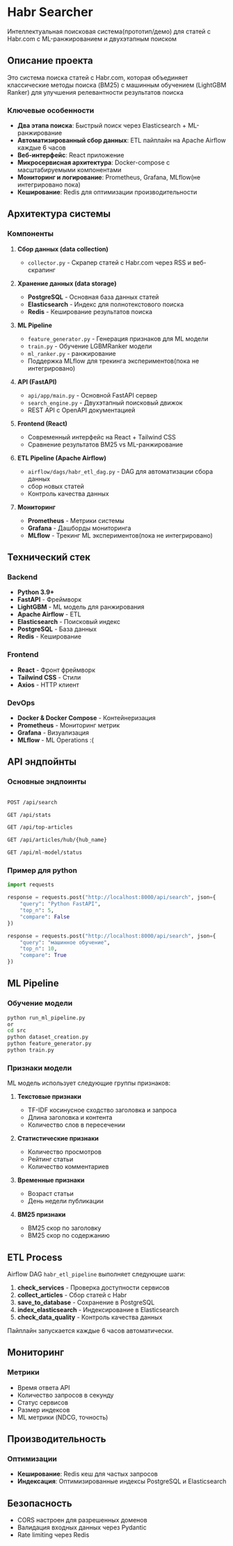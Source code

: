 # Habr Searcher

Интеллектуальная поисковая система(прототип/демо) для статей с Habr.com с ML-ранжированием и двухэтапным поиском

## Описание проекта

Это  система поиска статей с Habr.com, которая объединяет классические методы поиска (BM25) с машинным обучением (LightGBM Ranker) для улучшения релевантности результатов поиска

### Ключевые особенности

- **Два этапа поиска**: Быстрый поиск через Elasticsearch + ML-ранжирование
- **Автоматизированный сбор данных**: ETL пайплайн на Apache Airflow каждые 6 часов
- **Веб-интерфейс**: React приложение
- **Микросервисная архитектура**: Docker-compose с масштабируемыми компонентами
- **Мониторинг и логирование**: Prometheus, Grafana, MLflow(не интегрировано пока)
- **Кеширование**: Redis для оптимизации производительности

## Архитектура системы

### Компоненты

1. **Сбор данных (data collection)**
   - `collector.py` - Скрапер статей с Habr.com через RSS и веб-скрапинг

2. **Хранение данных (data storage)**
   - **PostgreSQL** - Основная база данных статей
   - **Elasticsearch** - Индекс для полнотекстового поиска
   - **Redis** - Кеширование результатов поиска

3. **ML Pipeline**
   - `feature_generator.py` - Генерация признаков для ML модели
   - `train.py` - Обучение LGBMRanker модели
   - `ml_ranker.py` - ранжирование
   - Поддержка MLflow для трекинга экспериментов(пока не интегрировано)

4. **API (FastAPI)**
   - `api/app/main.py` - Основной FastAPI сервер
   - `search_engine.py` - Двухэтапный поисковый движок
   - REST API с OpenAPI документацией

5. **Frontend (React)**
   - Современный интерфейс на React + Tailwind CSS
   - Сравнение результатов BM25 vs ML-ранжирование

6. **ETL Pipeline (Apache Airflow)**
   - `airflow/dags/habr_etl_dag.py` - DAG для автоматизации сбора данных
   - сбор новых статей
   - Контроль качества данных

7. **Мониторинг**
   - **Prometheus** - Метрики системы
   - **Grafana** - Дашборды мониторинга
   - **MLflow** - Трекинг ML экспериментов(пока не интегрировано)

## Технический стек

### Backend
- **Python 3.9+**
- **FastAPI** - Фреймворк
- **LightGBM** - ML модель для ранжирования
- **Apache Airflow** - ETL
- **Elasticsearch** - Поисковый индекс
- **PostgreSQL** - База данных
- **Redis** - Кеширование

### Frontend
- **React** - Фронт фреймворк
- **Tailwind CSS** - Стили
- **Axios** - HTTP клиент

### DevOps
- **Docker & Docker Compose** - Контейнеризация
- **Prometheus** - Мониторинг метрик
- **Grafana** - Визуализация
- **MLflow** - ML Operations :(


## API эндпойнты

### Основные эндпоинты

```bash

POST /api/search

GET /api/stats

GET /api/top-articles

GET /api/articles/hub/{hub_name}

GET /api/ml-model/status
```

### Пример для python

```python
import requests

response = requests.post("http://localhost:8000/api/search", json={
    "query": "Python FastAPI",
    "top_n": 5,
    "compare": False
})

response = requests.post("http://localhost:8000/api/search", json={
    "query": "машинное обучение",
    "top_n": 10,
    "compare": True
})
```


## ML Pipeline

### Обучение модели

```bash
python run_ml_pipeline.py
or
cd src
python dataset_creation.py    
python feature_generator.py  
python train.py            
```

### Признаки модели

ML модель использует следующие группы признаков:

1. **Текстовые признаки**
   - TF-IDF косинусное сходство заголовка и запроса
   - Длина заголовка и контента
   - Количество слов в пересечении

2. **Статистические признаки**
   - Количество просмотров
   - Рейтинг статьи
   - Количество комментариев

3. **Временные признаки**
   - Возраст статьи
   - День недели публикации

4. **BM25 признаки**
   - BM25 скор по заголовку
   - BM25 скор по содержанию

## ETL Process

Airflow DAG `habr_etl_pipeline` выполняет следующие шаги:

1. **check_services** - Проверка доступности сервисов
2. **collect_articles** - Сбор статей с Habr
3. **save_to_database** - Сохранение в PostgreSQL
4. **index_elasticsearch** - Индексирование в Elasticsearch
5. **check_data_quality** - Контроль качества данных

Пайплайн запускается каждые 6 часов автоматически.

## Мониторинг

### Метрики

- Время ответа API
- Количество запросов в секунду
- Статус сервисов
- Размер индексов
- ML метрики (NDCG, точность)

## Производительность

### Оптимизации

- **Кеширование**: Redis кеш для частых запросов
- **Индексация**: Оптимизированные индексы PostgreSQL и Elasticsearch


## Безопасность

- CORS настроен для разрешенных доменов
- Валидация входных данных через Pydantic
- Rate limiting через Redis
